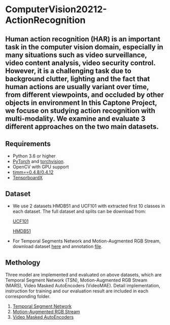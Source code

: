 # **ComputerVision20212-ActionRecognition**

Human action recognition (HAR) is an important task in the computer vision domain, especially in many situations such as video surveillance, video content analysis, video security control. However, it is a challenging task due to background clutter, lighting and the fact that human actions are usually variant over time, from different viewpoints, and occluded by other objects in environment
In this Captone Project, we focuse on studying action recognition with multi-modality. We examine and evaluate 3 different approaches on the two main datasets.
--------------------------------------------------------------------------------------------------------------------------------------------------------------------------------------------------------------------------------------------------------------------------------------------------------------------------------------------------------------------------------------------------------------------------------------------------
## Requirements

- Python 3.6 or higher
- [PyTorch](https://pytorch.org/) and [torchvision](https://github.com/pytorch/vision). <br>
- OpenCV with GPU support
- [timm==0.4.8/0.4.12](https://github.com/rwightman/pytorch-image-models)
- [TensorboardX](https://github.com/lanpa/tensorboardX)
## Dataset  

* We use 2 datasets HMDB51 and UCF101 with extracted first 10 classes in each dataset. The full dataset and splits can be download from:

    [UCF101](https://www.crcv.ucf.edu/data/UCF101.php)

    [HMDB51](http://serre-lab.clps.brown.edu/resource/hmdb-a-large-human-motion-database/#Downloads)
* For Temporal Segments Network and Motion-Augmented RGB Stream, download dataset [here](https://drive.google.com/file/d/1bgruuIBdLm2uBU9cQUVpHLIemLRyy50a/view?usp=sharing) and annotation [file](https://drive.google.com/file/d/1bgruuIBdLm2uBU9cQUVpHLIemLRyy50a/view?usp=sharing).

## Methology

Three model are implemented and evaluated on above datasets, which are Temporal Segment Network (TSN), Motion-Augmented RGB Stream (MARS), Video Masked AutoEncoders (VideoMAE). Detail implementation, instruction for training and our evaluation result are included in each corresponding folder.
1. [Temporal Segment Network](TSN)
2. [Motion-Augmented RGB Stream](MARS)
3. [Video Masked AutoEncoders](VideoMAE)